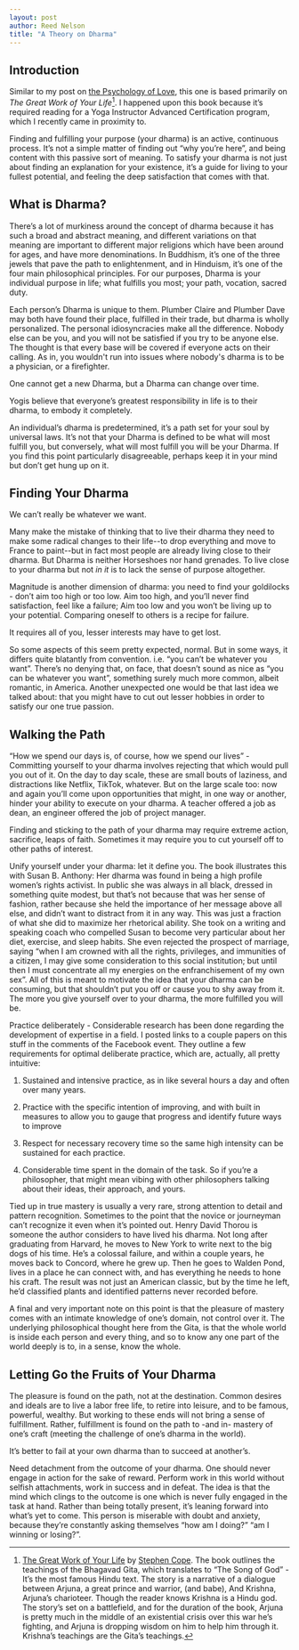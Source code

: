 ```yaml
---
layout: post
author: Reed Nelson
title: "A Theory on Dharma"
---
```


## Introduction

Similar to my post on [the Psychology of Love](https://pages.cs.wisc.edu/~rnelson/love), this one is based primarily on *The Great Work of Your Life*[^1]. I happened upon this book because it’s required reading for a Yoga Instructor Advanced Certification program, which I recently came in proximity to.

Finding and fulfilling your purpose (your dharma) is an active, continuous process. It’s not a simple matter of finding out “why you’re here”, and being content with this passive sort of meaning. To satisfy your dharma is not just about finding an explanation for your existence, it’s a guide for living to your fullest potential, and feeling the deep satisfaction that comes with that.

## What is Dharma?

There’s a lot of murkiness around the concept of dharma because it has such a broad and abstract meaning, and different variations on that meaning are important to different major religions which have been around for ages, and have more denominations. In Buddhism, it’s one of the three jewels that pave the path to enlightenment, and in Hinduism, it’s one of the four main philosophical principles. For our purposes, Dharma is your individual purpose in life; what fulfills you most; your path, vocation, sacred duty.

Each person’s Dharma is unique to them. Plumber Claire and Plumber Dave may both have found their place, fulfilled in their trade, but dharma is wholly personalized. The personal idiosyncracies make all the difference. Nobody else can be you, and you will not be satisfied if you try to be anyone else. The thought is that every base will be covered if everyone acts on their calling. As in, you wouldn't run into issues where nobody's dharma is to be a physician, or a firefighter.

One cannot get a new Dharma, but a Dharma can change over time.

Yogis believe that everyone’s greatest responsibility in life is to their dharma, to embody it completely.

An individual’s dharma is predetermined, it’s a path set for your soul by universal laws. It’s not that your Dharma is defined to be what will most fulfill you, but conversely, what will most fulfill you will be your Dharma. If you find this point particularly disagreeable, perhaps keep it in your mind but don’t get hung up on it.

## Finding Your Dharma

We can’t really be whatever we want.

Many make the mistake of thinking that to live their dharma they need to make some radical changes to their life--to drop everything and move to France to paint--but in fact most people are already living close to their dharma. But Dharma is neither Horseshoes nor hand grenades. To live close to your dharma but not *in it* is to lack the sense of purpose altogether.

Magnitude is another dimension of dharma: you need to find your goldilocks - don’t aim too high or too low. Aim too high, and you’ll never find satisfaction, feel like a failure; Aim too low and you won’t be living up to your potential. Comparing oneself to others is a recipe for failure.

It requires all of you, lesser interests may have to get lost.

So some aspects of this seem pretty expected, normal. But in some ways, it differs quite blatantly from convention. i.e. “you can’t be whatever you want”. There’s no denying that, on face, that doesn’t sound as nice as “you can be whatever you want”, something surely much more common, albeit romantic, in America. Another unexpected one would be that last idea we talked about: that you might have to cut out lesser hobbies in order to satisfy our one true passion.

## Walking the Path

“How we spend our days is, of course, how we spend our lives” - Committing yourself to your dharma involves rejecting that which would pull you out of it. On the day to day scale, these are small bouts of laziness, and distractions like Netflix, TikTok, whatever. But on the large scale too: now and again you’ll come upon opportunities that might, in one way or another, hinder your ability to execute on your dharma. A teacher offered a job as dean, an engineer offered the job of project manager.

Finding and sticking to the path of your dharma may require extreme action, sacrifice, leaps of faith. Sometimes it may require you to cut yourself off to other paths of interest.

Unify yourself under your dharma: let it define you. The book illustrates this with Susan B. Anthony: Her dharma was found in being a high profile women’s rights activist. In public she was always in all black, dressed in something quite modest, but that’s not because that was her sense of fashion, rather because she held the importance of her message above all else, and didn’t want to distract from it in any way. This was just a fraction of what she did to maximize her rhetorical ability. She took on a writing and speaking coach who compelled Susan to become very particular about her diet, exercise, and sleep habits. She even rejected the prospect of marriage, saying “when I am crowned with all the rights, privileges, and immunities of a citizen, I may give some consideration to this social institution; but until then I must concentrate all my energies on the enfranchisement of my own sex”. All of this is meant to motivate the idea that your dharma can be consuming, but that shouldn’t put you off or cause you to shy away from it. The more you give yourself over to your dharma, the more fulfilled you will be.

Practice deliberately - Considerable research has been done regarding the development of expertise in a field. I posted links to a couple papers on this stuff in the comments of the Facebook event. They outline a few requirements for optimal deliberate practice, which are, actually, all pretty intuitive:

1. Sustained and intensive practice, as in like several hours a day and often over many years.

2. Practice with the specific intention of improving, and with built in measures to allow you to gauge that progress and identify future ways to improve

3. Respect for necessary recovery time so the same high intensity can be sustained for each practice.

4. Considerable time spent in the domain of the task. So if you’re a philosopher, that might mean vibing with other philosophers talking about their ideas, their approach, and yours.

Tied up in true mastery is usually a very rare, strong attention to detail and pattern recognition. Sometimes to the point that the novice or journeyman can’t recognize it even when it’s pointed out. Henry David Thorou is someone the author considers to have lived his dharma. Not long after graduating from Harvard, he moves to New York to write next to the big dogs of his time. He’s a colossal failure, and within a couple years, he moves back to Concord, where he grew up. Then he goes to Walden Pond, lives in a place he can connect with, and has everything he needs to hone his craft. The result was not just an American classic, but by the time he left, he’d classified plants and identified patterns never recorded before.

A final and very important note on this point is that the pleasure of mastery comes with an intimate knowledge of one’s domain, not control over it. The underlying philosophical thought here from the Gita, is that the whole world is inside each person and every thing, and so to know any one part of the world deeply is to, in a sense, know the whole.

## Letting Go the Fruits of Your Dharma

The pleasure is found on the path, not at the destination. Common desires and ideals are to live a labor free life, to retire into leisure, and to be famous, powerful, wealthy. But working to these ends will not bring a sense of fulfillment. Rather, fulfillment is found on the path to -and in- mastery of one’s craft (meeting the challenge of one’s dharma in the world).

It’s better to fail at your own dharma than to succeed at another’s.

Need detachment from the outcome of your dharma. One should never engage in action for the sake of reward. Perform work in this world without selfish attachments, work in success and in defeat. The idea is that the mind which clings to the outcome is one which is never fully engaged in the task at hand. Rather than being totally present, it’s leaning forward into what’s yet to come. This person is miserable with doubt and anxiety, because they’re constantly asking themselves “how am I doing?” “am I winning or losing?”.

[^1]: [The Great Work of Your Life](https://www.stephencope.com/shop/books/the-great-work-of-your-life-a-guide-for-the-journey-to-your-true-calling/) by [Stephen Cope](https://en.wikipedia.org/wiki/Stephen_Cope). The book outlines the teachings of the Bhagavad Gita, which translates to “The Song of God” - It’s the most famous Hindu text. The story is a narrative of a dialogue between Arjuna, a great prince and warrior, (and babe), And Krishna, Arjuna’s charioteer. Though the reader knows Krishna is a Hindu god. The story’s set on a battlefield, and for the duration of the book, Arjuna is pretty much in the middle of an existential crisis over this war he’s fighting, and Arjuna is dropping wisdom on him to help him through it. Krishna’s teachings are the Gita’s teachings.

